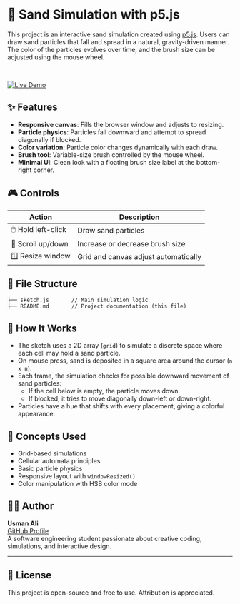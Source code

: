 # 🌈 Sand Simulation with p5.js

This project is an interactive sand simulation created using [p5.js](https://p5js.org/). Users can draw sand particles that fall and spread in a natural, gravity-driven manner. The color of the particles evolves over time, and the brush size can be adjusted using the mouse wheel.

<br/>

[![Live Demo](https://img.shields.io/badge/Live%20Demo-Click%20Here-%2300bcd4?style=for-the-badge&logo=p5.js&logoColor=white)](https://editor.p5js.org/Usman_Ali/full/BJpcsEywC)


## ✨ Features

- **Responsive canvas**: Fills the browser window and adjusts to resizing.
- **Particle physics**: Particles fall downward and attempt to spread diagonally if blocked.
- **Color variation**: Particle color changes dynamically with each draw.
- **Brush tool**: Variable-size brush controlled by the mouse wheel.
- **Minimal UI**: Clean look with a floating brush size label at the bottom-right corner.


## 🎮 Controls

| Action                 | Description                              |
|------------------------|------------------------------------------|
| 🖱️ Hold left-click     | Draw sand particles                       |
| 🔄 Scroll up/down      | Increase or decrease brush size          |
| 🪟 Resize window       | Grid and canvas adjust automatically     |


## 📁 File Structure

```
├── sketch.js       // Main simulation logic
├── README.md       // Project documentation (this file)
```


## 🔧 How It Works

- The sketch uses a 2D array (`grid`) to simulate a discrete space where each cell may hold a sand particle.
- On mouse press, sand is deposited in a square area around the cursor (`n x n`).
- Each frame, the simulation checks for possible downward movement of sand particles:
  - If the cell below is empty, the particle moves down.
  - If blocked, it tries to move diagonally down-left or down-right.
- Particles have a hue that shifts with every placement, giving a colorful appearance.


## 🧠 Concepts Used

- Grid-based simulations
- Cellular automata principles
- Basic particle physics
- Responsive layout with `windowResized()`
- Color manipulation with HSB color mode


## 🧑‍💻 Author

**Usman Ali**  
[GitHub Profile](https://github.com/UsmanAli404) <!-- Add your GitHub link if available -->  
A software engineering student passionate about creative coding, simulations, and interactive design.

---

## 📜 License

This project is open-source and free to use. Attribution is appreciated.
